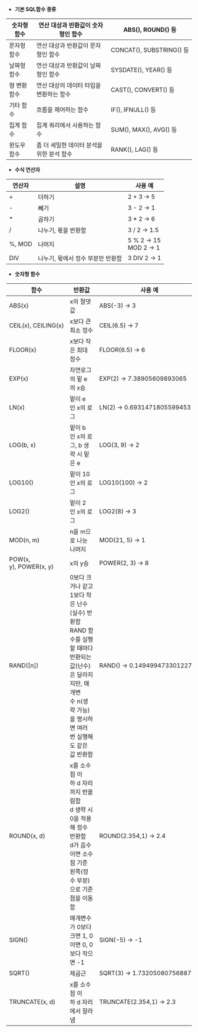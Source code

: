 - **기본 SQL함수 종류**

| 숫자형 함수 | 연산 대상과 반환값이 숫자형인 함수 | ABS(), ROUND() 등 |
| --- | --- | --- |
| 문자형 함수 | 연산 대상과 반환값이 문자형인 함수 | CONCAT(), SUBSTRING() 등 |
| 날짜형 함수 | 연산 대상과 반환값이 날짜형인 함수 | SYSDATE(), YEAR() 등 |
| 형 변환 함수 | 연산 대상의 데이터 타입을 변환하는 함수 | CAST(), CONVERT() 등 |
| 기타 함수 | 흐름을 제어하는 함수 | IF(), IFNULL() 등 |
| 집계 함수 | 집계 쿼리에서 사용하는 함수 | SUM(), MAX(), AVG() 등 |
| 윈도우 함수 | 좀 더 세밀한 데이터 분석을 위한 분석 함수 | RANK(), LAG() 등 |

- **수식 연산자**

| 연산자 | 설명 | 사용 예 |
| --- | --- | --- |
| + | 더하기 | 2 + 3 → 5 |
| - | 빼기 | 3 - 2 → 1 |
| * | 곱하기 | 3 * 2 → 6 |
| / | 나누기, 몫을 반환함 | 3 / 2 → 1.5 |
| %, MOD | 나머지 | 5 % 2 → 15 </br> MOD 2 → 1 |
| DIV | 나누기, 몫에서 정수 부분만 반환함 | 3 DIV 2 → 1 |

- **숫자형 함수**

| 함수 | 반환값 | 사용 예 |
| --- | --- | --- |
| ABS(x) | x의 절댓값 | ABS(-3) → 3 |
| CEIL(x), CEILING(x) | x보다 큰 최소 정수 | CEIL(6.5) → 7 |
| FLOOR(x) | x보다 작은 최대 정수 | FLOOR(6.5) → 6 |
| EXP(x) | 자연로그의 밑 e의 x승 | EXP(2) → 7.38905609893065 |
| LN(x) | 밑이 e인 x의 로그 | LN(2) → 0.6931471805599453 |
| LOG(b, x) | 밑이 b인 x의 로그, b 생략 시 밑은 e | LOG(3, 9) → 2 |
| LOG10() | 밑이 10인 x의 로그 | LOG10(100) → 2 |
| LOG2() | 밑이 2인 x의 로그 | LOG2(8) → 3 |
| MOD(n, m) | n을 m으로 나눈 나머지 | MOD(21, 5) → 1 |
| POW(x, y), POWER(x, y) | x의 y승 | POWER(2, 3) → 8 |
| RAND([n]) | 0보다 크거나 같고 1보다 작은 난수(실수) 반환함 </br> RAND 함수를 실행할 때마다 반환되는 값(난수)은 달라지지만, 매개변수 n(생략 가능)을 명시하면 여러 번 실행해도 같은 값 반환함 | RAND() → 0.14949947330122765 |
| ROUND(x, d) | x를 소수점 이하 d 자리까지 반올림함 </br> d 생략 시 0을 적용해 정수 반환함 </br> d가 음수이면 소수점 기준 왼쪽(정수 부분)으로 기준점을 이동함 | ROUND(2.354,1) → 2.4 |
| SIGN() | 매개변수가 0보다 크면 1, 0이면 0, 0보다 작으면 -1 | SIGN(-5) → -1 |
| SQRT() | 제곱근 | SQRT(3) → 1.7320508075688772 |
| TRUNCATE(x, d) | x를 소수점 이하 d 자리에서 잘라냄 | TRUNCATE(2.354,1) → 2.3 |